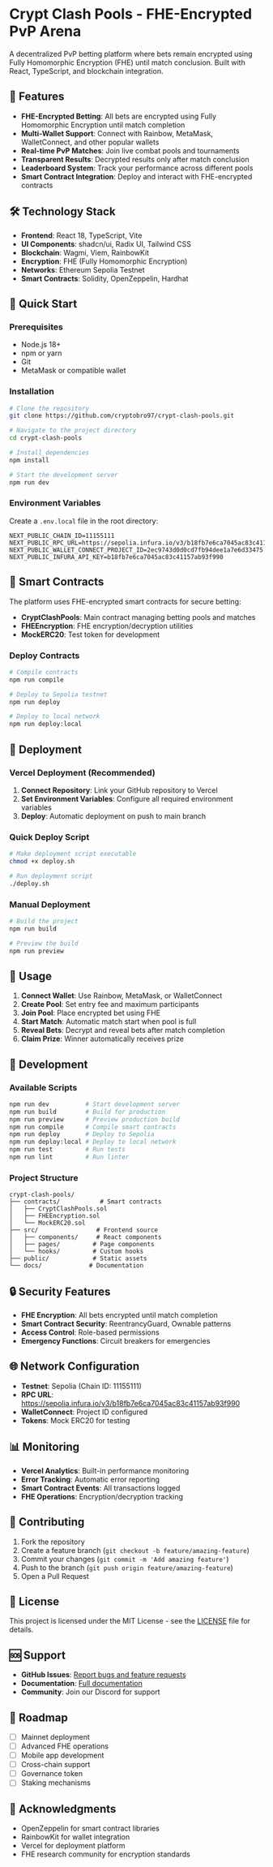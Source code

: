 # Crypt Clash Pools - FHE-Encrypted PvP Arena

A decentralized PvP betting platform where bets remain encrypted using Fully Homomorphic Encryption (FHE) until match conclusion. Built with React, TypeScript, and blockchain integration.

## 🚀 Features

- **FHE-Encrypted Betting**: All bets are encrypted using Fully Homomorphic Encryption until match completion
- **Multi-Wallet Support**: Connect with Rainbow, MetaMask, WalletConnect, and other popular wallets
- **Real-time PvP Matches**: Join live combat pools and tournaments
- **Transparent Results**: Decrypted results only after match conclusion
- **Leaderboard System**: Track your performance across different pools
- **Smart Contract Integration**: Deploy and interact with FHE-encrypted contracts

## 🛠 Technology Stack

- **Frontend**: React 18, TypeScript, Vite
- **UI Components**: shadcn/ui, Radix UI, Tailwind CSS
- **Blockchain**: Wagmi, Viem, RainbowKit
- **Encryption**: FHE (Fully Homomorphic Encryption)
- **Networks**: Ethereum Sepolia Testnet
- **Smart Contracts**: Solidity, OpenZeppelin, Hardhat

## 🚀 Quick Start

### Prerequisites

- Node.js 18+ 
- npm or yarn
- Git
- MetaMask or compatible wallet

### Installation

```bash
# Clone the repository
git clone https://github.com/cryptobro97/crypt-clash-pools.git

# Navigate to the project directory
cd crypt-clash-pools

# Install dependencies
npm install

# Start the development server
npm run dev
```

### Environment Variables

Create a `.env.local` file in the root directory:

```env
NEXT_PUBLIC_CHAIN_ID=11155111
NEXT_PUBLIC_RPC_URL=https://sepolia.infura.io/v3/b18fb7e6ca7045ac83c41157ab93f990
NEXT_PUBLIC_WALLET_CONNECT_PROJECT_ID=2ec9743d0d0cd7fb94dee1a7e6d33475
NEXT_PUBLIC_INFURA_API_KEY=b18fb7e6ca7045ac83c41157ab93f990
```

## 🔐 Smart Contracts

The platform uses FHE-encrypted smart contracts for secure betting:

- **CryptClashPools**: Main contract managing betting pools and matches
- **FHEEncryption**: FHE encryption/decryption utilities
- **MockERC20**: Test token for development

### Deploy Contracts

```bash
# Compile contracts
npm run compile

# Deploy to Sepolia testnet
npm run deploy

# Deploy to local network
npm run deploy:local
```

## 🚀 Deployment

### Vercel Deployment (Recommended)

1. **Connect Repository**: Link your GitHub repository to Vercel
2. **Set Environment Variables**: Configure all required environment variables
3. **Deploy**: Automatic deployment on push to main branch

### Quick Deploy Script

```bash
# Make deployment script executable
chmod +x deploy.sh

# Run deployment script
./deploy.sh
```

### Manual Deployment

```bash
# Build the project
npm run build

# Preview the build
npm run preview
```

## 📱 Usage

1. **Connect Wallet**: Use Rainbow, MetaMask, or WalletConnect
2. **Create Pool**: Set entry fee and maximum participants
3. **Join Pool**: Place encrypted bet using FHE
4. **Start Match**: Automatic match start when pool is full
5. **Reveal Bets**: Decrypt and reveal bets after match completion
6. **Claim Prize**: Winner automatically receives prize

## 🔧 Development

### Available Scripts

```bash
npm run dev          # Start development server
npm run build        # Build for production
npm run preview      # Preview production build
npm run compile      # Compile smart contracts
npm run deploy       # Deploy to Sepolia
npm run deploy:local # Deploy to local network
npm run test         # Run tests
npm run lint         # Run linter
```

### Project Structure

```
crypt-clash-pools/
├── contracts/           # Smart contracts
│   ├── CryptClashPools.sol
│   ├── FHEEncryption.sol
│   └── MockERC20.sol
├── src/                # Frontend source
│   ├── components/     # React components
│   ├── pages/         # Page components
│   └── hooks/         # Custom hooks
├── public/            # Static assets
└── docs/             # Documentation
```

## 🔒 Security Features

- **FHE Encryption**: All bets encrypted until match completion
- **Smart Contract Security**: ReentrancyGuard, Ownable patterns
- **Access Control**: Role-based permissions
- **Emergency Functions**: Circuit breakers for emergencies

## 🌐 Network Configuration

- **Testnet**: Sepolia (Chain ID: 11155111)
- **RPC URL**: https://sepolia.infura.io/v3/b18fb7e6ca7045ac83c41157ab93f990
- **WalletConnect**: Project ID configured
- **Tokens**: Mock ERC20 for testing

## 📊 Monitoring

- **Vercel Analytics**: Built-in performance monitoring
- **Error Tracking**: Automatic error reporting
- **Smart Contract Events**: All transactions logged
- **FHE Operations**: Encryption/decryption tracking

## 🤝 Contributing

1. Fork the repository
2. Create a feature branch (`git checkout -b feature/amazing-feature`)
3. Commit your changes (`git commit -m 'Add amazing feature'`)
4. Push to the branch (`git push origin feature/amazing-feature`)
5. Open a Pull Request

## 📄 License

This project is licensed under the MIT License - see the [LICENSE](LICENSE) file for details.

## 🆘 Support

- **GitHub Issues**: [Report bugs and feature requests](https://github.com/cryptobro97/crypt-clash-pools/issues)
- **Documentation**: [Full documentation](https://github.com/cryptobro97/crypt-clash-pools/wiki)
- **Community**: Join our Discord for support

## 🎯 Roadmap

- [ ] Mainnet deployment
- [ ] Advanced FHE operations
- [ ] Mobile app development
- [ ] Cross-chain support
- [ ] Governance token
- [ ] Staking mechanisms

## 🙏 Acknowledgments

- OpenZeppelin for smart contract libraries
- RainbowKit for wallet integration
- Vercel for deployment platform
- FHE research community for encryption standards
